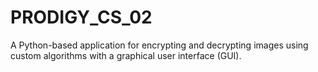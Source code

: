 # PRODIGY_CS_02
A Python-based application for encrypting and decrypting images using custom algorithms with a graphical user interface (GUI).
